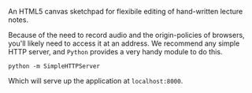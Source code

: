 An HTML5 canvas sketchpad for flexibile editing of hand-written lecture notes.

Because of the need to record audio and the origin-policies of browsers, you'll likely need to access it at an address. We recommend any simple HTTP server, and ```Python``` provides a very handy module to do this.

```python -m SimpleHTTPServer```

Which will serve up the application at ```localhost:8000```.